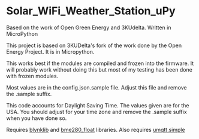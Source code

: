 # Solar_WiFi_Weather_Station_uPy
Based on the work of Open Green Energy and 3KUdelta.  Written in MicroPython

This project is based on 3KUDelta's fork of the work done by the Open Energy Project.  It is in Micropython.

This works best if the modules are compiled and frozen into the firmware.  It will probably work without doing this but most of my testing has been done with frozen modules.

Most values are in the config.json.sample file.  Adjust this file and remove the .sample suffix.

This code accounts for Daylight Saving Time.  The values given are for the USA.  You should adjust for your time zone and remove the .sample suffix when you have done so.

Requires [blynklib][1] and [bme280_float][2] libraries.  Also requires [umqtt.simple][3]

[1]: https://github.com/blynkkk/lib-python
[2]: https://github.com/robert-hh/BME280/blob/master/bme280_float.py
[3]: https://github.com/micropython/micropython-lib/tree/master/umqtt.simple
